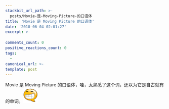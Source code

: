 ```yaml
---
stackbit_url_path: >-
  posts/Movie-是-Moving-Picture-的口语体
title: 'Movie 是 Moving Picture 的口语体'
date: '2010-06-04 02:01:27'
excerpt: >-
  
comments_count: 0
positive_reactions_count: 0
tags: 
  - 
canonical_url: >-
template: post
---
```

<p>Movie 是 Moving Picture 的口语体，哇，太熟悉了这个词，还以为它是自古就有的单词。<img alt="" src="https://raw.githubusercontent.com/Jeff-Tian/blogengine.net/master/Source/BlogEngine/BlogEngine.NET/App_Data/files/image_177.png"></p>
